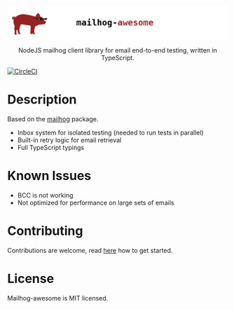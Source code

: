 <img src="https://github.com/derbenoo/mailhog-awesome/raw/master/docs/mailhog-awesome.png?sanitize=true" alt="mailhog-awesome" />

<p align="center">
NodeJS mailhog client library for email end-to-end testing, written in TypeScript.
</p>

[![CircleCI](https://circleci.com/gh/derbenoo/mailhog-awesome.svg?style=svg)](https://circleci.com/gh/derbenoo/mailhog-awesome)

# Description 


Based on the [mailhog](https://www.npmjs.com/package/mailhog) package. 


- Inbox system for isolated testing (needed to run tests in parallel)
- Built-in retry logic for email retrieval
- Full TypeScript typings


# Known Issues

- BCC is not working
- Not optimized for performance on large sets of emails

# Contributing

Contributions are welcome, read [here](./CONTRIBUTING.md) how to get started.

# License

Mailhog-awesome is MIT licensed.
